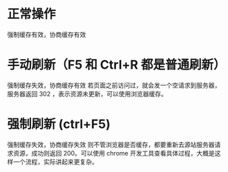 # 正常操作
  强制缓存有效，协商缓存有效

# 手动刷新（F5 和 Ctrl+R 都是普通刷新）
  强制缓存失效，协商缓存有效
  若页面之前访问过，就会发一个空请求到服务器，服务器返回 302 ，表示资源未更新，可以使用浏览器缓存。

# 强制刷新 (ctrl+F5)
  强制缓存失效，协商缓存失效
  则不管浏览器是否缓存，都要重新去源站服务器请求资源，成功则返回 200。可以使用 chrome 开发工具查看具体过程，大概是这样一个流程，实际讲起来更复杂。
